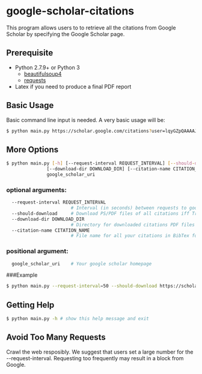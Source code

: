 # google-scholar-citations
This program allows users to to retrieve all the citations from Google Scholar by specifying the Google Scholar page.

## Prerequisite
* Python 2.7.9+ or Python 3
  - [beautifulsoup4](https://www.crummy.com/software/BeautifulSoup/bs4/doc/#installing-beautiful-soup)
  - [requests](http://requests.readthedocs.io/en/latest/user/install/#install)
* Latex if you need to produce a final PDF report


## Basic Usage
Basic command line input is needed. A very basic usage will be:

```bash
$ python main.py https://scholar.google.com/citations?user=lqyGZpQAAAAJ
```

## More Options
```bash
$ python main.py [-h] [--request-interval REQUEST_INTERVAL] [--should-download]
               [--download-dir DOWNLOAD_DIR] [--citation-name CITATION_NAME]
               google_scholar_uri
```

### optional arguments:
```bash
  --request-interval REQUEST_INTERVAL
                        # Interval (in seconds) between requests to google scholar
  --should-download     # Download PS/PDF files of all citations iff True
  --download-dir DOWNLOAD_DIR
                        # Directory for downloaded citations PDF files
  --citation-name CITATION_NAME
                        # File name for all your citations in BibTex format
```
### positional argument:
```bash
  google_scholar_uri    # Your google scholar homepage
```

###Example
```bash
$ python main.py --request-interval=50 --should-download https://scholar.google.com/citations?user=lqyGZpQAAAAJ
```

## Getting Help
```bash
$ python main.py -h # show this help message and exit
```

## Avoid Too Many Requests
Crawl the web resposibly. We suggest that users set a large number for the --request-interval. Requesting too frequently may result in a block from Google.
